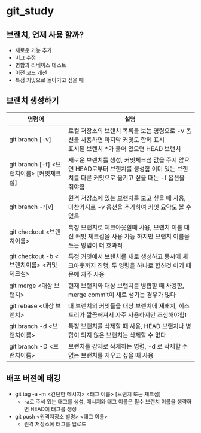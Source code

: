 # git_study

## 브랜치, 언제 사용 할까?
+ 새로운 기능 추가
+ 버그 수정
+ 병합과 리베이스 테스트
+ 이전 코드 개선
+ 특정 커밋으로 돌아가고 싶을 때

## 브랜치 생성하기
| 명령어      |       설명           | 
|---------------------|------------------------------------|
| git branch [-v] | 로컬 저장소의 브랜치 목록을 보는 명령으로 -v 옵션을 사용하면 마지막 커밋도 함께 표시<br> 표시된 브랜치 *가 붙어 있으면 HEAD 브랜치|
| git branch [-f] <브랜치이름> [커밋체크섬] |   새로운 브랜치를 생성, 커밋체크섬 값을 주지 않으면 HEAD로부터 브랜치를 생성함 이미 있는 브랜치를 다른 커밋으로 옮기고 싶을 때는 -f 옵션을 줘야함  |
| git branch -r[v] | 원격 저장소에 있는 브랜치를 보고 싶을 때 사용, 마찬가지로 -v 옵션을 추가하여 커밋 요약도 볼 수 있음|
| git checkout <브랜치이름> | 특정 브랜치로 체크아웃할때 사용, 브랜치 이름 대신 커밋 체크섬을 사용 가능 하지만 브랜치 이름을 쓰는 방법이 더 효과적|
| git checkout -b <브랜치이름> <커밋 체크섬> | 특정 커밋에서 브랜치를 새로 생성하고 동시에 체크아웃까지 진행, 두 명령을 하나로 합친것 이기 때문에 자주 사용|
| git merge <대상 브랜치> | 현재 브랜치와 대상 브랜치를 병합할 때 사용함, merge commit이 새로 생기는 경우가 많다|
| git rebase <대상 브랜치> | 내 브랜치의 커밋들을 대상 브랜치에 재배치, 히스토리가 깔끔해져서 자주 사용하지만 조심해야함!|
| git branch -d <브랜치이름> | 특정 브랜치를 삭제할 때 사용, HEAD 브랜치나 병합이 되지 않은 브랜치는 삭제할 수 없다|
| git branch -D <브랜치이름> | 브랜치를 강제로 삭제하는 명령, -d 로 삭제할 수 없는 브랜치를 지우고 싶을 때 사용|


## 배포 버전에 태깅
+ git tag -a -m <간단한 메시지> <태그 이름> [브랜치 또는 체크섬]
    + -a로 주석 있는 태그를 생성, 메시지와 태그 이름은 필수 브랜치 이름을 생략하면 HEAD에 태그를 생성
+ git push <원격저장소 별명> <태그 이름>
    + 원격 저장소에 태그를 업로드